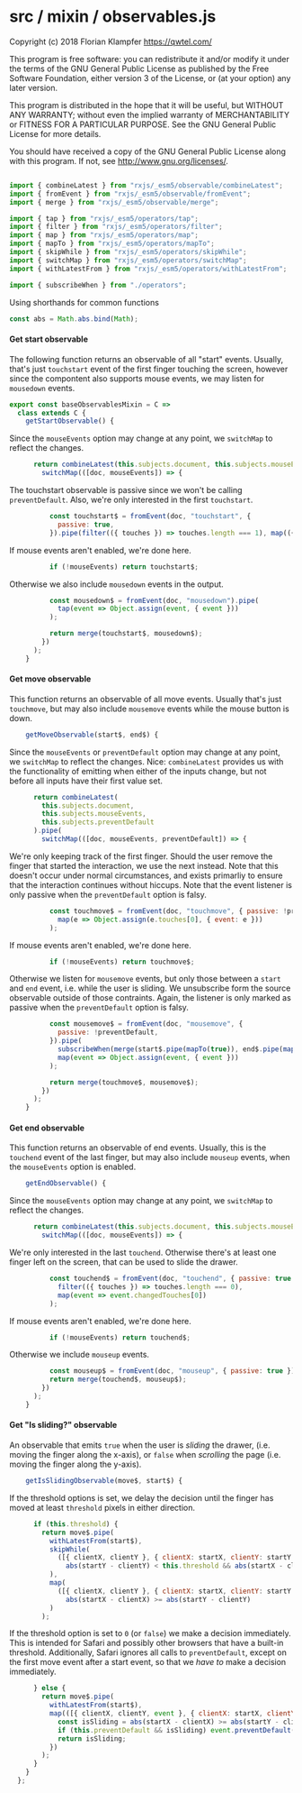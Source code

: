 # src / mixin / observables.js
Copyright (c) 2018 Florian Klampfer <https://qwtel.com/>

This program is free software: you can redistribute it and/or modify
it under the terms of the GNU General Public License as published by
the Free Software Foundation, either version 3 of the License, or
(at your option) any later version.

This program is distributed in the hope that it will be useful,
but WITHOUT ANY WARRANTY; without even the implied warranty of
MERCHANTABILITY or FITNESS FOR A PARTICULAR PURPOSE.  See the
GNU General Public License for more details.

You should have received a copy of the GNU General Public License
along with this program.  If not, see <http://www.gnu.org/licenses/>.


```js

import { combineLatest } from "rxjs/_esm5/observable/combineLatest";
import { fromEvent } from "rxjs/_esm5/observable/fromEvent";
import { merge } from "rxjs/_esm5/observable/merge";

import { tap } from "rxjs/_esm5/operators/tap";
import { filter } from "rxjs/_esm5/operators/filter";
import { map } from "rxjs/_esm5/operators/map";
import { mapTo } from "rxjs/_esm5/operators/mapTo";
import { skipWhile } from "rxjs/_esm5/operators/skipWhile";
import { switchMap } from "rxjs/_esm5/operators/switchMap";
import { withLatestFrom } from "rxjs/_esm5/operators/withLatestFrom";

import { subscribeWhen } from "./operators";
```

Using shorthands for common functions


```js
const abs = Math.abs.bind(Math);
```

#### Get start observable
The following function returns an observable of all "start" events.
Usually, that's just `touchstart` event of the first finger touching the screen,
however since the compontent also supports mouse events,
we may listen for `mousedown` events.


```js
export const baseObservablesMixin = C =>
  class extends C {
    getStartObservable() {
```

Since the `mouseEvents` option may change at any point, we `switchMap` to reflect the changes.


```js
      return combineLatest(this.subjects.document, this.subjects.mouseEvents).pipe(
        switchMap(([doc, mouseEvents]) => {
```

The touchstart observable is passive since we won't be calling `preventDefault`.
Also, we're only interested in the first `touchstart`.


```js
          const touchstart$ = fromEvent(doc, "touchstart", {
            passive: true,
          }).pipe(filter(({ touches }) => touches.length === 1), map(({ touches }) => touches[0]));
```

If mouse events aren't enabled, we're done here.


```js
          if (!mouseEvents) return touchstart$;
```

Otherwise we also include `mousedown` events in the output.


```js
          const mousedown$ = fromEvent(doc, "mousedown").pipe(
            tap(event => Object.assign(event, { event }))
          );

          return merge(touchstart$, mousedown$);
        })
      );
    }
```

#### Get move observable
This function returns an observable of all move events. Usually that's just `touchmove`,
but may also include `mousemove` events while the mouse button is down.


```js
    getMoveObservable(start$, end$) {
```

Since the `mouseEvents` or `preventDefault` option may change at any point,
we `switchMap` to reflect the changes.
Nice: `combineLatest` provides us with the functionality of emitting
when either of the inputs change, but not before all inputs have their first value set.


```js
      return combineLatest(
        this.subjects.document,
        this.subjects.mouseEvents,
        this.subjects.preventDefault
      ).pipe(
        switchMap(([doc, mouseEvents, preventDefault]) => {
```

We're only keeping track of the first finger.
Should the user remove the finger that started the interaction, we use the next instead.
Note that this doesn't occur under normal circumstances,
and exists primarliy to ensure that the interaction continues without hiccups.
Note that the event listener is only passive when the `preventDefault` option is falsy.


```js
          const touchmove$ = fromEvent(doc, "touchmove", { passive: !preventDefault }).pipe(
            map(e => Object.assign(e.touches[0], { event: e }))
          );
```

If mouse events aren't enabled, we're done here.


```js
          if (!mouseEvents) return touchmove$;
```

Otherwise we listen for `mousemove` events,
but only those between a `start` and `end` event, i.e. while the user is sliding.
We unsubscribe form the source observable outside of those contraints.
Again, the listener is only marked as passive when the `preventDefault` option is falsy.


```js
          const mousemove$ = fromEvent(doc, "mousemove", {
            passive: !preventDefault,
          }).pipe(
            subscribeWhen(merge(start$.pipe(mapTo(true)), end$.pipe(mapTo(false)))),
            map(event => Object.assign(event, { event }))
          );

          return merge(touchmove$, mousemove$);
        })
      );
    }
```

#### Get end observable
This function returns an observable of end events.
Usually, this is the `touchend` event of the last finger, but may also include `mouseup` events,
when the `mouseEvents` option is enabled.


```js
    getEndObservable() {
```

Since the `mouseEvents` option may change at any point, we `switchMap` to reflect the changes.


```js
      return combineLatest(this.subjects.document, this.subjects.mouseEvents).pipe(
        switchMap(([doc, mouseEvents]) => {
```

We're only interested in the last `touchend`.
Otherwise there's at least one finger left on the screen,
that can be used to slide the drawer.


```js
          const touchend$ = fromEvent(doc, "touchend", { passive: true }).pipe(
            filter(({ touches }) => touches.length === 0),
            map(event => event.changedTouches[0])
          );
```

If mouse events aren't enabled, we're done here.


```js
          if (!mouseEvents) return touchend$;
```

Otherwise we include `mouseup` events.


```js
          const mouseup$ = fromEvent(doc, "mouseup", { passive: true });
          return merge(touchend$, mouseup$);
        })
      );
    }
```

#### Get "Is sliding?" observable
An observable that emits `true` when the user is *sliding* the drawer,
(i.e. moving the finger along the x-axis), or `false` when *scrolling* the page
(i.e. moving the finger along the y-axis).


```js
    getIsSlidingObservable(move$, start$) {
```

If the threshold options is set, we delay the decision until
the finger has moved at least `threshold` pixels in either direction.


```js
      if (this.threshold) {
        return move$.pipe(
          withLatestFrom(start$),
          skipWhile(
            ([{ clientX, clientY }, { clientX: startX, clientY: startY }]) =>
              abs(startY - clientY) < this.threshold && abs(startX - clientX) < this.threshold
          ),
          map(
            ([{ clientX, clientY }, { clientX: startX, clientY: startY }]) =>
              abs(startX - clientX) >= abs(startY - clientY)
          )
        );
```

If the threshold option is set to `0` (or `false`) we make a decision immediately.
This is intended for Safari and possibly other browsers that have a built-in threshold.
Additionally, Safari ignores all calls to `preventDefault`, except on the first move event
after a start event, so that we *have to* make a decision immediately.


```js
      } else {
        return move$.pipe(
          withLatestFrom(start$),
          map(([{ clientX, clientY, event }, { clientX: startX, clientY: startY }]) => {
            const isSliding = abs(startX - clientX) >= abs(startY - clientY);
            if (this.preventDefault && isSliding) event.preventDefault();
            return isSliding;
          })
        );
      }
    }
  };
```


